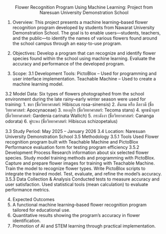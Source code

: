<p style="text-align: center">Flower Recognition Program Using Machine Learning: Project from Naresuan University Demonstration School</p>

1. Overview:
  This project presents a machine learning–based flower recognition program developed by students from Nawarat University Demonstration School.
  The goal is to enable users—students, teachers, and the public—to identify the names of various flowers found around the school campus through an easy-to-use program.

2. Objectives:
  Develop a program that can recognize and identify flower species found within the school using machine learning.
  Evaluate the accuracy and performance of the developed program.

3. Scope:
  3.1 Development Tools:
    PictoBlox – Used for programming and user interface implementation.
    Teachable Machine – Used to create a machine learning model.

  3.2 Model Data:
    Six types of flowers photographed from the school environment during the late rainy–early winter season were used for training:
    1. ชบา (ชื่อวิทยาศาสตร์: Hibiscus rosa-sinensis)
    2. ลั่นทม หรือ ลีลาวดี (ชื่อวิทยาศาสตร์: Apocynaceae)
    3. ทองอุไร (ชื่อวิทยาศาสตร์: Tecoma stans)
    4. พุุทธน้ำบุตร (ชื่อวิทยาศาสตร์: Gardenia carinata Wallich)
    5. กระดังงา (ชื่อวิทยาศาสตร์: Cananga odorata)
    6. พู่ระหง (ชื่อวิทยาศาสตร์: Hibiscus schizopetalus)

  3.3 Study Period: May 2025 – January 2026
  3.4 Location: Naresuan University Demonstration School
  3.5 Methodology
    3.5.1 Tools Used
      Flower recognition program built with Teachable Machine and PictoBlox
      Performance evaluation form for testing program efficiency
    3.5.2 Development Process
      Research information about six selected flower species.
      Study model training methods and programming with PictoBlox.
      Capture and prepare flower images for training with Teachable Machine.
      Train the model to recognize flower types.
      Write PictoBlox scripts to integrate the trained model.
      Test, evaluate, and refine the model’s accuracy.
    3.5.3 Data Collection & Analysis
      Conducted tests to measure accuracy and user satisfaction.
      Used statistical tools (mean calculation) to evaluate performance metrics.

4. Expected Outcomes
  1. A functional machine learning–based flower recognition program tailored for educational use.
  2. Quantitative results showing the program’s accuracy in flower identification.
  3. Promotion of AI and STEM learning through practical implementation.
